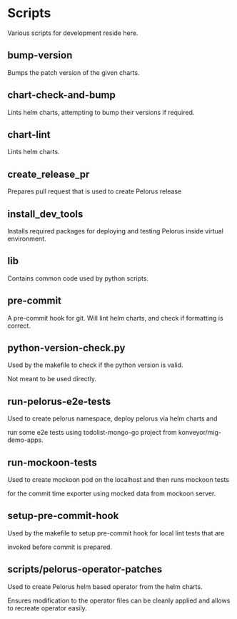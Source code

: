 # Scripts

Various scripts for development reside here.

## bump-version

Bumps the patch version of the given charts.

## chart-check-and-bump

Lints helm charts, attempting to bump their versions if required.

## chart-lint

Lints helm charts.

## create_release_pr

Prepares pull request that is used to create Pelorus release

## install_dev_tools

Installs required packages for deploying and testing Pelorus inside virtual environment.

## lib

Contains common code used by python scripts.

## pre-commit

A pre-commit hook for git. Will lint helm charts, and check if formatting is correct.

## python-version-check.py

Used by the makefile to check if the python version is valid.

Not meant to be used directly.

## run-pelorus-e2e-tests

Used to create pelorus namespace, deploy pelorus via helm charts and

run some e2e tests using todolist-mongo-go project from konveyor/mig-demo-apps.

## run-mockoon-tests

Used to create mockoon pod on the localhost and then runs mockoon tests

for the commit time exporter using mocked data from mockoon server.

## setup-pre-commit-hook

Used by the makefile to setup pre-commit hook for local lint tests that are

invoked before commit is prepared.

## scripts/pelorus-operator-patches

Used to create Pelorus helm based operator from the helm charts.

Ensures modification to the operator files can be cleanly applied and allows
to recreate operator easily.
